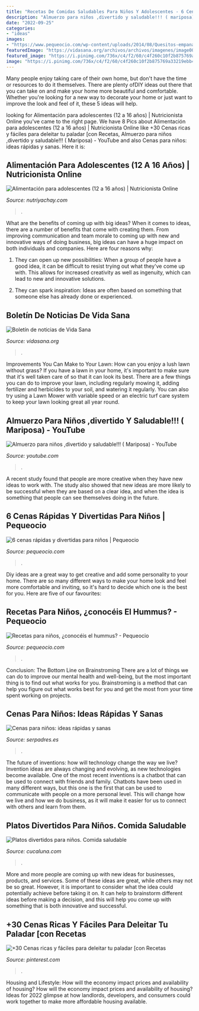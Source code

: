 ```yaml
---
title: "Recetas De Comidas Saludables Para Niños Y Adolescentes - 6 Cenas Rápidas Y Divertidas Para Niños"
description: "Almuerzo para niños ,divertido y saludable!!! ( mariposa)"
date: "2022-09-25"
categories:
- "ideas"
images:
- "https://www.pequeocio.com/wp-content/uploads/2014/08/Quesitos-empanados-Pequerecetas.jpg"
featuredImage: "https://vidasana.org/archivos/archivos/imagenes/image0022.jpeg"
featured_image: "https://i.pinimg.com/736x/c4/f2/60/c4f260c10f2b875769a33219ebb46a14.jpg"
image: "https://i.pinimg.com/736x/c4/f2/60/c4f260c10f2b875769a33219ebb46a14.jpg"
---
```



Many people enjoy taking care of their own home, but don't have the time or resources to do it themselves. There are plenty ofDIY ideas out there that you can take on and make your home more beautiful and comfortable. Whether you're looking for a new way to decorate your home or just want to improve the look and feel of it, these 5 ideas will help.

	

		
looking for Alimentación para adolescentes (12 a 16 años) | Nutricionista Online you've came to the right page. We have 8 Pics about Alimentación para adolescentes (12 a 16 años) | Nutricionista Online like +30 Cenas ricas y fáciles para deleitar tu paladar [con Recetas, Almuerzo para niños ,divertido y saludable!!! ( Mariposa) - YouTube and also Cenas para niños: ideas rápidas y sanas. Here it is:
		
    
## Alimentación Para Adolescentes (12 A 16 Años) | Nutricionista Online

<img loading=lazy src="http://www.nutriyachay.com/blog/wp-content/uploads/2013/04/cuadro-alimentacion-adolescentes.jpg" onerror="this.onerror=null;this.src='https://tse1.mm.bing.net/th?id=OIP.UahawVpw8Kk1BzDYaiUPoQHaDC&amp;pid=15.1';" alt="Alimentación para adolescentes (12 a 16 años) | Nutricionista Online">

_Source: nutriyachay.com_

>. 

	

What are the benefits of coming up with big ideas?
When it comes to ideas, there are a number of benefits that come with creating them. From improving communication and team morale to coming up with new and innovative ways of doing business, big ideas can have a huge impact on both individuals and companies. Here are four reasons why: 
1. They can open up new possibilities: When a group of people have a good idea, it can be difficult to resist trying out what they've come up with. This allows for increased creativity as well as ingenuity, which can lead to new and innovative solutions. 

2. They can spark inspiration: Ideas are often based on something that someone else has already done or experienced.

    
## Boletín De Noticias De Vida Sana

<img loading=lazy src="https://vidasana.org/archivos/archivos/imagenes/image0022.jpeg" onerror="this.onerror=null;this.src='https://tse1.mm.bing.net/th?id=OIP.jf-HPkzsexZMe3CJPuSCvgAAAA&amp;pid=15.1';" alt="Boletín de noticias de Vida Sana">

_Source: vidasana.org_

>. 

	

Improvements You Can Make to Your Lawn: How can you enjoy a lush lawn without grass?
If you have a lawn in your home, it's important to make sure that it's well taken care of so that it can look its best. There are a few things you can do to improve your lawn, including regularly mowing it, adding fertilizer and herbicides to your soil, and watering it regularly. You can also try using a Lawn Mower with variable speed or an electric turf care system to keep your lawn looking great all year round.

    
## Almuerzo Para Niños ,divertido Y Saludable!!! ( Mariposa) - YouTube

<img loading=lazy src="https://i.ytimg.com/vi/tVlcXeYyJ-g/maxresdefault.jpg" onerror="this.onerror=null;this.src='https://tse3.mm.bing.net/th?id=OIP.HcZYzmNH_l564kNzNdDRNgHaEK&amp;pid=15.1';" alt="Almuerzo para niños ,divertido y saludable!!! ( Mariposa) - YouTube">

_Source: youtube.com_

>. 

	

A recent study found that people are more creative when they have new ideas to work with. The study also showed that new ideas are more likely to be successful when they are based on a clear idea, and when the idea is something that people can see themselves doing in the future.

    
## 6 Cenas Rápidas Y Divertidas Para Niños | Pequeocio

<img loading=lazy src="https://www.pequeocio.com/wp-content/uploads/2014/08/Quesitos-empanados-Pequerecetas.jpg" onerror="this.onerror=null;this.src='https://tse3.mm.bing.net/th?id=OIP.Evf1nlaYz7i4F8D5elaiFAHaK_&amp;pid=15.1';" alt="6 cenas rápidas y divertidas para niños | Pequeocio">

_Source: pequeocio.com_

>. 

	

Diy ideas are a great way to get creative and add some personality to your home. There are so many different ways to make your home look and feel more comfortable and inviting, so it's hard to decide which one is the best for you. Here are five of our favourites:

    
## Recetas Para Niños, ¿conocéis El Hummus? - Pequeocio

<img loading=lazy src="http://www.pequeocio.com/wp-content/uploads/2014/09/recetas-hummus-niños.jpg" onerror="this.onerror=null;this.src='https://tse4.mm.bing.net/th?id=OIP.1w1lSkVZwDrXPoKCExHXawHaHa&amp;pid=15.1';" alt="Recetas para niños, ¿conocéis el hummus? - Pequeocio">

_Source: pequeocio.com_

>. 

	

Conclusion: The Bottom Line on Brainstroming
There are a lot of things we can do to improve our mental health and well-being, but the most important thing is to find out what works for you. Brainstroming is a method that can help you figure out what works best for you and get the most from your time spent working on projects.

    
## Cenas Para Niños: Ideas Rápidas Y Sanas

<img loading=lazy src="https://estaticos.serpadres.es/uploads/images/article/5ea672135bafe86a829b8ea5/cenasSOCIAL.jpg" onerror="this.onerror=null;this.src='https://tse2.mm.bing.net/th?id=OIP.zQ3CstU2_ypvvnrfHsHAuQHaD4&amp;pid=15.1';" alt="Cenas para niños: ideas rápidas y sanas">

_Source: serpadres.es_

>. 

	

The future of inventions: how will technology change the way we live?
Invention ideas are always changing and evolving, as new technologies become available. One of the most recent inventions is a chatbot that can be used to connect with friends and family. Chatbots have been used in many different ways, but this one is the first that can be used to communicate with people on a more personal level. This will change how we live and how we do business, as it will make it easier for us to connect with others and learn from them.

    
## Platos Divertidos Para Niños. Comida Saludable

<img loading=lazy src="http://www.cucaluna.com/wp-content/uploads/HLIC/6158bec0f1fad5414e364c56df3f1edd.jpg" onerror="this.onerror=null;this.src='https://tse2.mm.bing.net/th?id=OIP.YVi-wPH61UFONkxW3z8e3QHaF7&amp;pid=15.1';" alt="Platos divertidos para niños. Comida saludable">

_Source: cucaluna.com_

>. 

	

More and more people are coming up with new ideas for businesses, products, and services. Some of these ideas are great, while others may not be so great. However, it is important to consider what the idea could potentially achieve before taking it on. It can help to brainstorm different ideas before making a decision, and this will help you come up with something that is both innovative and successful.

    
## +30 Cenas Ricas Y Fáciles Para Deleitar Tu Paladar [con Recetas

<img loading=lazy src="https://i.pinimg.com/736x/c4/f2/60/c4f260c10f2b875769a33219ebb46a14.jpg" onerror="this.onerror=null;this.src='https://tse2.mm.bing.net/th?id=OIP.tnVPA3B4ocrzkE05UvLaqAHaLG&amp;pid=15.1';" alt="+30 Cenas ricas y fáciles para deleitar tu paladar [con Recetas">

_Source: pinterest.com_

>. 

	

Housing and Lifestyle: How will the economy impact prices and availability of housing?
How will the economy impact prices and availability of housing? 
Ideas for 2022 glimpse at how landlords, developers, and consumers could work together to make more affordable housing available.

